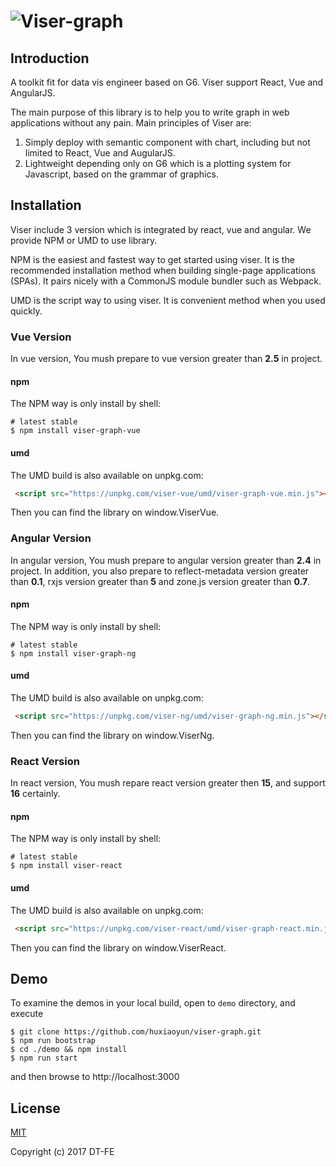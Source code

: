 # ![Viser-graph](https://img.alicdn.com/tfs/TB1TIzBd3vD8KJjy0FlXXagBFXa-282-96.png)

## Introduction

A toolkit fit for data vis engineer based on G6. Viser support React, Vue and AngularJS.

The main purpose of this library is to help you to write graph in web applications without any pain. Main principles of Viser are:

1. Simply deploy with semantic component with chart, including but not limited to React, Vue and AugularJS.
2. Lightweight depending only on G6 which is a plotting system for Javascript, based on the grammar of graphics.

## Installation

Viser include 3 version which is integrated by react, vue and angular. We provide NPM or UMD to use library.

NPM is the easiest and fastest way to get started using viser. It is the recommended installation method when building single-page applications (SPAs). It pairs nicely with a CommonJS module bundler such as Webpack.

UMD is the script way to using viser. It is convenient method when you used quickly.

### Vue Version

In vue version, You mush prepare to vue version greater than **2.5** in project.

#### npm

The NPM way is only install by shell:

```shell
# latest stable
$ npm install viser-graph-vue
```

#### umd

The UMD build is also available on unpkg.com:

```html
 <script src="https://unpkg.com/viser-vue/umd/viser-graph-vue.min.js"></script>
```

Then you can find the library on window.ViserVue.

### Angular Version

In angular version, You mush prepare to angular version greater than **2.4** in project. In addition, you also prepare to reflect-metadata version greater than **0.1**, rxjs version greater than **5** and zone.js version greater than **0.7**.

#### npm

The NPM way is only install by shell:

```shell
# latest stable
$ npm install viser-graph-ng
```

#### umd

The UMD build is also available on unpkg.com:

```html
 <script src="https://unpkg.com/viser-ng/umd/viser-graph-ng.min.js"></script>
```

Then you can find the library on window.ViserNg.

### React Version

In react version, You mush repare react version greater then **15**, and support **16** certainly.

#### npm

The NPM way is only install by shell:

```shell
# latest stable
$ npm install viser-react
```

#### umd

The UMD build is also available on unpkg.com:

```html
 <script src="https://unpkg.com/viser-react/umd/viser-graph-react.min.js"></script>
```

Then you can find the library on window.ViserReact.

## Demo

To examine the demos in your local build, open to `demo` directory, and execute

```shell
$ git clone https://github.com/huxiaoyun/viser-graph.git
$ npm run bootstrap
$ cd ./demo && npm install
$ npm run start
```

and then browse to http://localhost:3000

## License

[MIT]()

Copyright (c) 2017 DT-FE
